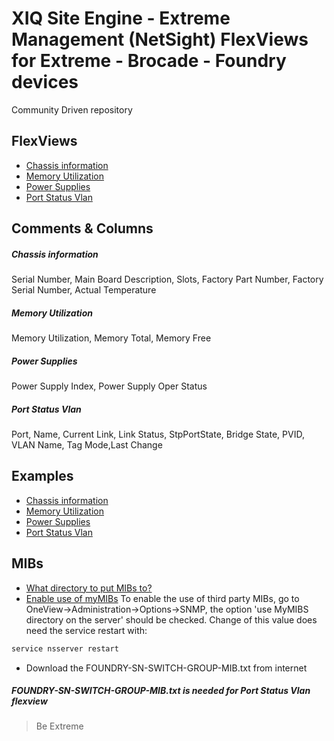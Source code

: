 # XIQ Site Engine - Extreme Management (NetSight) FlexViews for Extreme - Brocade - Foundry devices

Community Driven repository

## FlexViews
* [Chassis information](tpl/Foundry_Chassis.tpl)
* [Memory Utilization](tpl/Foundry_Memory.tpl)
* [Power Supplies](tpl/Foundry_PowerSupply.tpl)
* [Port Status Vlan](tpl/Foundry_Port_Status_VLAN.tpl)


## Comments & Columns
##### Chassis information
Serial Number, Main Board Description, Slots, Factory Part Number, Factory Serial Number, Actual Temperature

##### Memory Utilization
Memory Utilization, Memory Total, Memory Free

##### Power Supplies
Power Supply Index, Power Supply Oper Status

##### Port Status Vlan
Port, Name, Current Link, Link Status, StpPortState, Bridge State, PVID, VLAN Name, Tag Mode,Last Change


## Examples
* [Chassis information](sample/FoundryChassis.PNG)
* [Memory Utilization](sample/FoundryMemory.PNG)
* [Power Supplies](sample/FoundryPowerSupply.PNG)
* [Port Status Vlan](sample/FoundryPortStatusVlan.PNG)

## MIBs 
* [What directory to put MIBs to?](https://extremeportal.force.com/ExtrArticleDetail?an=000080448)
* [Enable use of myMIBs](https://emc.extremenetworks.com/content/oneview/docs/admin/options/docs/ov_admin_options_snmp.html)
To enable the use of third party MIBs, go to OneView->Administration->Options->SNMP, the option 'use MyMIBS directory on the server' should be checked. Change of this value does need the service restart with:
```bash
service nsserver restart
```
* Download the FOUNDRY-SN-SWITCH-GROUP-MIB.txt from internet
##### FOUNDRY-SN-SWITCH-GROUP-MIB.txt is needed for Port Status Vlan flexview

>Be Extreme